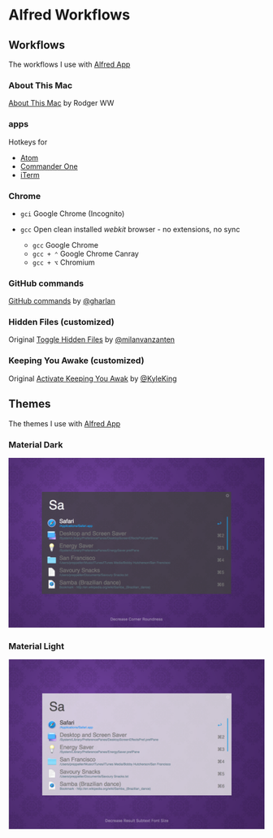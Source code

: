 # Alfred Workflows

## Workflows
The workflows I use with [Alfred App][@alfredapp]

### About This Mac
[About This Mac](http://www.alfredforum.com/topic/2025-about-this-mac/) by Rodger WW

### apps
Hotkeys for
* [Atom](https://atom.io/)
* [Commander One](http://mac.eltima.com/file-manager.html)
* [iTerm](https://www.iterm2.com/)

### Chrome
* `gci` Google Chrome (Incognito)

* `gcc` Open clean installed *webkit* browser - no extensions, no sync
    * `gcc` Google Chrome
    * `gcc + ⌃` Google Chrome Canray
    * `gcc + ⌥` Chromium

### GitHub commands
[GitHub commands](https://github.com/gharlan/alfred-github-workflow) by [@gharlan](https://github.com/gharlan)

### Hidden Files (customized)
Original [Toggle Hidden Files](http://www.packal.org/workflow/toggle-hidden-files) by [@milanvanzanten](https://github.com/milanvanzanten)

### Keeping You Awake (customized)
Original [Activate Keeping You Awak](http://www.packal.org/workflow/activate-keeping-you-awake) by [@KyleKing](https://github.com/KyleKing)

## Themes
The themes I use with [Alfred App][@alfredapp]

### Material Dark
![Material Dark](./assets/material-dark.png)

### Material Light
![Material Light](./assets/material-light.png)

[@alfredapp]: http://www.alfredapp.com/
